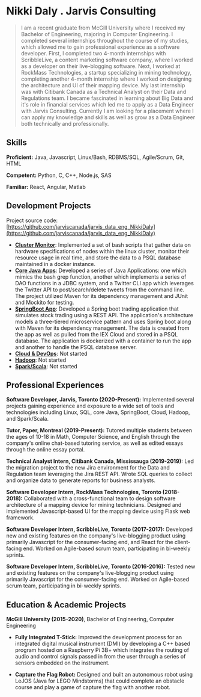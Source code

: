# Nikki Daly . Jarvis Consulting

>
>I am a recent graduate from McGill University where I received my Bachelor of Engineering, majoring in Computer Engineering. I completed several internships throughout the course of my studies, which allowed me to gain professional experience as a software developer. First, I completed two 4-month internships with ScribbleLive, a content marketing software company, where I worked as a developer on their live-blogging software. Next, I worked at RockMass Technologies, a startup specializing in mining technology, completing another 4-month internship where I worked on designing the architecture and UI of their mapping device. My last internship was with Citibank Canada as a Technical Analyst on their Data and Regulations team. I became fascinated in learning about Big Data and it's role in financial services which led me to apply as a Data Engineer with Jarvis Consulting. Currently I am looking for a placement where I can apply my knowledge and skills as well as grow as a Data Engineer both technically and professionally. 
>  

## Skills

**Proficient:** Java, Javascript, Linux/Bash, RDBMS/SQL, Agile/Scrum, Git, HTML

**Competent:** Python, C, C++, Node.js, SAS

**Familiar:** React, Angular, Matlab

## Development Projects

Project source code: [https://github.com/jarviscanada/jarvis_data_eng_NikkiDaly](https://github.com/jarviscanada/jarvis_data_eng_NikkiDaly)

- **[Cluster Monitor](./linux_sql)**: Implemented a set of bash scripts that gather data on hardware specifications of nodes within the linux cluster, monitor their resource usage in real time, and store the data to a PSQL database maintained in a docker instance. 
- **[Core Java Apps](./core_java)**: Developed a series of Java Applications: one which mimics the bash grep function, another which implements a series of DAO functions in a JDBC system, and a Twitter CLI app which leverages the Twitter API to post/search/delete tweets from the command line. The project utilized Maven for its dependency management and JUnit and Mockito for testing. 
- **[SpringBoot App](./springboot)**: Developed a Spring boot trading application that simulates stock trading using a REST API. The application's architecture models a three-tiered microservice pattern and uses Spring boot along with Maven for its dependency management. The data is created from the app as well as pulled from the IEX Cloud and stored in a PSQL database. The application is dockerized with a container to run the app and another to handle the PSQL database server. 
- **[Cloud & DevOps](./cloud_devops)**: Not started
- **[Hadoop](./hadoop)**: Not started
- **[Spark/Scala](./spark)**:  Not started

## Professional Experiences

**Software Developer,  Jarvis, Toronto (2020-Present):** Implemented several projects gaining experience and exposure to a wide set of tools and technologies including Linux, SQL, core Java, SpringBoot, Cloud, Hadoop, and Spark/Scala. 

**Tutor, Paper, Montreal (2019-Present):** Tutored multiple students between the ages of 10-18 in Math, Computer Science, and English through the company's online chat-based tutoring service, as well as edited essays through the online essay portal. 

**Technical Analyst Intern,  Citibank Canada, Mississauga (2019-2019):** Led the migration project to the new Jira environment for the Data and Regulation team leveraging the Jira REST API. Wrote SQL queries to collect and organize data to generate reports for business analysts. 

**Software Developer Intern,  RockMass Technologies, Toronto (2018-2018):** Collaborated with a cross-functional team to design software architecture of a mapping device for mining technicians. Designed and implemented Javascript-based UI for the mapping device using Flask web framework.  

**Software Developer Intern,  ScribbleLive, Toronto (2017-2017):** Developed new and existing features on the company's live-blogging product using primarily Javascript for the consumer-facing end, and React for the client-facing end. Worked on Agile-based scrum team, participating in bi-weekly sprints. 

**Software Developer Intern,  ScribbleLive, Toronto (2016-2016):** Tested new and existing features on the company's live-blogging product using primarily Javascript for the consumer-facing end. Worked on Agile-based scrum team, participating in bi-weekly sprints. 

## Education & Academic Projects

**McGill University (2015-2020)**, Bachelor of Engineering, Computer Engineering

- **Fully Integrated T-Stick:** Improved the development process for an integrated digital musical instrument (DMI) by developing a C++ based program hosted on a Raspberry Pi 3B+ which integrates the routing of audio and control signals passed in from the user through a series of sensors embedded on the instrument. 

- **Capture the Flag Robot:** Designed and built an autonomous robot using LeJOS (Java for LEGO Mindstorms) that could complete an obstacle course and play a game of capture the flag with another robot. 